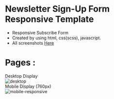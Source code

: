 # Newsletter Sign-Up Form Responsive Template 
- Responsive Subscribe Form <br>
- Created by using html, css(scss), javascript.
- All screenshots <a href="https://github.com/alihogl/Newsletter-Sign-Up-Form/tree/main/assets/screenshot">Here </a>

# Pages : 
Desktop Display
<br>
![desktop](https://github.com/alihogl/Newsletter-Sign-Up-Form/assets/153857097/2ee246cd-e519-47cf-8969-4174bf5be6c4)
<br>
Mobile Display (760px)
<br>
![mobile-responsive](https://github.com/alihogl/Newsletter-Sign-Up-Form/assets/153857097/31914eaf-07e1-41d3-9cb6-81d2a2066510)



